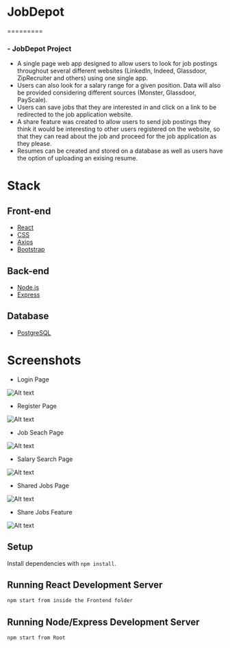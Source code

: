 # JobDepot
=========

### - JobDepot Project

- A single page web app designed to allow users to look for job postings throughout several different websites (LinkedIn, Indeed, Glassdoor, ZipRecruiter and others) using one single app.
- Users can also look for a salary range for a given position. Data will also be provided considering different sources (Monster, Glassdoor, PayScale).
- Users can save jobs that they are interested in and click on a link to be redirected to the job application website.
- A share feature was created to allow users to send job postings they think it would be interesting to other users registered on the website, so that they can read about the job and proceed for the job application as they please.
- Resumes can be created and stored on a database as well as users have the option of uploading an exising resume.

# Stack

## Front-end

- [React](https://reactjs.org/)
- [CSS](https://www.w3.org/Style/CSS/)
- [Axios](https://github.com/axios/axios)
- [Bootstrap](https://getbootstrap.com/)

## Back-end

- [Node.js](https://nodejs.org/)
- [Express](https://expressjs.com/)

## Database

- [PostgreSQL](https://www.postgresql.org/)

# Screenshots

- Login Page

![Alt text](https://github.com/educastroa/JobDepot/blob/cleanup/refactor/screenshots/LoginPage.png?raw=true "Login Page")

- Register Page

![Alt text](https://github.com/educastroa/JobDepot/blob/cleanup/refactor/screenshots/RegisterPage.png?raw=true "Register Page")

- Job Seach Page

![Alt text](https://github.com/educastroa/JobDepot/blob/cleanup/refactor/screenshots/JobSearch.png?raw=true "Job Seach Page")

- Salary Search Page

![Alt text](https://github.com/educastroa/JobDepot/blob/cleanup/refactor/screenshots/SalarySearch.png?raw=true "Salary Search Page")

- Shared Jobs Page

![Alt text](https://github.com/educastroa/JobDepot/blob/cleanup/refactor/screenshots/SharedJobs.png?raw=true "Shared Jobs Page")

- Share Jobs Feature

![Alt text](https://github.com/educastroa/JobDepot/blob/cleanup/refactor/screenshots/ShareJobFeature.png?raw=true "Share Jobs Feature")


## Setup

Install dependencies with `npm install`.

## Running React Development Server

```sh
npm start from inside the Frontend folder
```

## Running Node/Express Development Server

```sh
npm start from Root
```
